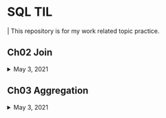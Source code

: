 # SQL TIL
| This repository is for my work related topic practice. 
## Ch02 Join
<details>
<summary> May 3, 2021 </summary>
<div markdown="1">
- [X] INNER JOIN
- [X] OUTER JOIN
- [X] SELF JOIN
- [X] FULL OUTER JOIN
- [X] CROSS JOIN
</div>
</details>

## Ch03 Aggregation
<details>
<summary> May 3, 2021 </summary>
<div markdown="1">
- [X] GROUP BY
- [ ] HAVING
- [ ] GROUPING SET
- [ ] ROLL UP
- [ ] CUBE
</div>
</details>
